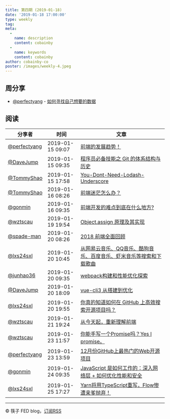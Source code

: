 ```yaml
---
title: 第四期 (2019-01-18)
date: '2019-01-18 17:00:00'
type: weekly
tag:
meta:
  -
    name: description
    content: cobainby
  -
    name: keywords
    content: cobainby
author: cobainby-co
poster: /images/weekly-4.jpeg
---
```


## 周分享

* [@perfectyang](https://github.com/perfectyang) - [如何寻找自己想要的数据](https://github.com/perfectyang/share-tech.git)

## 阅读

分享者 | 时间 | 文章
--- | --- | ---
[@perfectyang](https://github.com/perfectyang) | 2019-01-15 09:07 | [前端的发展趋势！](https://mp.weixin.qq.com/s/RRfyiWwIU0xGljowaBuing)
[@DaveJump](https://github.com/DaveJump)       | 2019-01-15 09:35 | [程序员必备技能之 Git 的体系结构与历史](https://mp.weixin.qq.com/s/I7Qji5FP4knDEq269toxaQ)
[@TommyShao](https://github.com/cobainby)      | 2019-01-15 17:58 | [You-Dont-Need-Lodash-Underscore](https://github.com/you-dont-need/You-Dont-Need-Lodash-Underscore)
[@TommyShao](https://github.com/cobainby)      | 2019-01-16 08:26 | [前端迷茫怎么办？](https://www.zhangxinxu.com/life/2019/01/%E5%89%8D%E7%AB%AF%E8%BF%B7%E8%8C%AB/?from=groupmessage&isappinstalled=0)
[@gonmin](https://github.com/gonmin)           | 2019-01-16 09:35 | [前端开发的难点到底在什么地方?](https://www.zhihu.com/question/275915023/answer/383731107)
[@wztscau](https://github.com/wztscau)         | 2019-01-19 19:54 | [Object.assign 原理及其实现](https://mp.weixin.qq.com/s/s6S-_SMSPRgD7dKsdNCy-Q)
[@spade-man](https://github.com/spademan)      | 2019-01-20 08:26 | [2018 前端全面回顾](https://github.com/xitu/gold-miner/blob/master/TODO1/a-comprehensive-look-back-at-frontend-in-2018.md?from=groupmessage&isappinstalled=0)
[@lxs24sxl](https://github.com/lxs24sxl)       | 2019-01-20 10:45 | [从网易云音乐、QQ音乐、酷狗音乐、百度音乐、虾米音乐等搜索和下载歌曲](https://github.com/0xHJK/music-dl?from=groupmessage&isappinstalled=0)
[@junhao36](https://github.com/junhao36)       | 2019-01-20 09:35 | [webpack构建和性能优化探索](https://segmentfault.com/a/1190000017953060?from=groupmessage&isappinstalled=0)
[@DaveJump](https://github.com/DaveJump)       | 2019-01-20 18:09 | [vue-cli3 从搭建到优化](https://mp.weixin.qq.com/s/3SKovSqY0jSGpHTEPF0-zQ)
[@lxs24sxl](https://github.com/lxs24sxl)       | 2019-01-20 19:55 | [你真的知道如何在 GitHub 上高效搜索开源项目吗？](https://mp.weixin.qq.com/s/Ys3jLCI4BYhXj24pDq2zvw)
[@wztscau](https://github.com/wztscau)         | 2019-01-21 19:24 | [从今天起，重新理解前端](https://time.geekbang.org/column/article/283c19f619dead235b04adecae825467/share?code=cRSHvs9%2FNM0CS%2FssbmoQQuE6RmAH3JuPCwkmE6drCWs%3D&from=groupmessage&isappinstalled=0&oss_token=)
[@wztscau](https://github.com/wztscau)         | 2019-01-23 11:57 | [你能手写一个Promise吗？Yes I promise。](https://juejin.im/post/5c41297cf265da613356d4ec?from=groupmessage&isappinstalled=0)
[@perfectyang](https://github.com/perfectyang) | 2019-01-23 13:59 | [12月份GitHub上最热门的Web开源项目](https://mp.weixin.qq.com/s/gwga7a146vrwjVNZNaAOWw)
[@gonmin](https://github.com/gonmin)           | 2019-01-24 09:35 | [JavaScript 是如何工作的：深入网络层 + 如何优化性能和安全](https://juejin.im/post/5b02ae48518825429d1f9aff)
[@lxs24sxl](https://github.com/lxs24sxl)       | 2019-01-25 17:27 | [Yarn将用TypeScript重写，Flow惨遭亲爹抛弃！](https://mp.weixin.qq.com/s/-Suxz2le04yW2h-lVnSoMg)

---
&copy; 筷子 FED blog，[订阅RSS](https://cobainby-co.github.io/blog/rss.xml)
